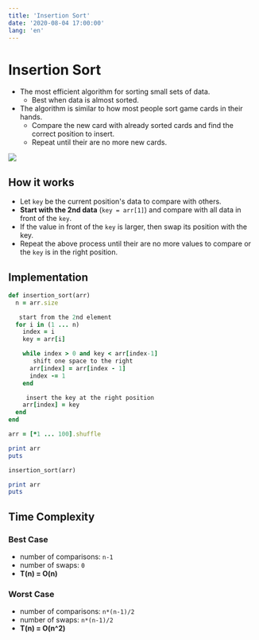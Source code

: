 ```yaml
---
title: 'Insertion Sort'
date: '2020-08-04 17:00:00'
lang: 'en'
---
```


# Insertion Sort
- The most efficient algorithm for sorting small sets of data.
  + Best when data is almost sorted.
- The algorithm is similar to how most people sort game cards in their hands.
  + Compare the new card with already sorted cards and find the correct position to insert.
  + Repeat until their are no more new cards.

![](/images/algorithm/sorting/insertion.png)

## How it works
- Let `key` be the current position's data to compare with others.
- **Start with the 2nd data** (`key = arr[1]`) and compare with all data in front of the `key`.
- If the value in front of the `key` is larger, then swap its position with the key.
- Repeat the above process until their are no more values to compare or the `key` is in the right position.

## Implementation
```rb
def insertion_sort(arr)
  n = arr.size

   start from the 2nd element
  for i in (1 ... n)
    index = i
    key = arr[i]

    while index > 0 and key < arr[index-1]
       shift one space to the right
      arr[index] = arr[index - 1]
      index -= 1
    end

     insert the key at the right position
    arr[index] = key
  end
end

arr = [*1 ... 100].shuffle

print arr
puts

insertion_sort(arr)

print arr
puts
```

## Time Complexity
### Best Case
- number of comparisons: `n-1`
- number of swaps: `0`
- **T(n) = O(n)**

### Worst Case
- number of comparisons: `n*(n-1)/2`
- number of swaps: `n*(n-1)/2`
- **T(n) = O(n^2)**